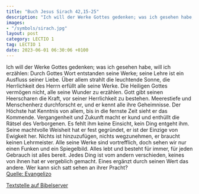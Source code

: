 ```yaml
---
title: "Buch Jesus Sirach 42,15-25"
description: "Ich will der Werke Gottes gedenken; was ich gesehen habe, will ich erzählen: Durch Gottes Wort entstanden seine Werke; seine Lehre ist ein Ausfluss seiner Liebe. Über allem strahlt die leuchtende Sonne, die Herrlichkeit des Herrn erfüllt alle seine Werke. Die Heiligen Gottes verm...."
images:
- "/symbols/sirach.jpg"
layout: post
category: LECTIO 1
tag: LECTIO 1
date: 2023-06-01 06:30:06 +0100
---
```

Ich will der Werke Gottes gedenken; was ich gesehen habe, will ich erzählen: Durch Gottes Wort entstanden seine Werke; seine Lehre ist ein Ausfluss seiner Liebe.
Über allem strahlt die leuchtende Sonne, die Herrlichkeit des Herrn erfüllt alle seine Werke.
Die Heiligen Gottes vermögen nicht, alle seine Wunder zu erzählen.<!--more--> Gott gibt seinen Heerscharen die Kraft, vor seiner Herrlichkeit zu bestehen.
Meerestiefe und Menschenherz durchforscht er, und er kennt alle ihre Geheimnisse. Der Höchste hat Kenntnis von allem, bis in die fernste Zeit sieht er das Kommende.
Vergangenheit und Zukunft macht er kund und enthüllt die Rätsel des Verborgenen.
Es fehlt ihm keine Einsicht, kein Ding entgeht ihm.
Seine machtvolle Weisheit hat er fest gegründet, er ist der Einzige von Ewigkeit her. Nichts ist hinzuzufügen, nichts wegzunehmen, er braucht keinen Lehrmeister.
Alle seine Werke sind vortrefflich, doch sehen wir nur einen Funken und ein Spiegelbild.
Alles lebt und besteht für immer, für jeden Gebrauch ist alles bereit.
Jedes Ding ist vom andern verschieden, keines von ihnen hat er vergeblich gemacht.
Eines ergänzt durch seinen Wert das andere. Wer kann sich satt sehen an ihrer Pracht?<br>
[Quelle: Evangelizo](https://evangeliumtagfuertag.org/DE/gospel)

[Textstelle auf Bibelserver](https://www.bibleserver.com/EU/Sirach42,15-25)
